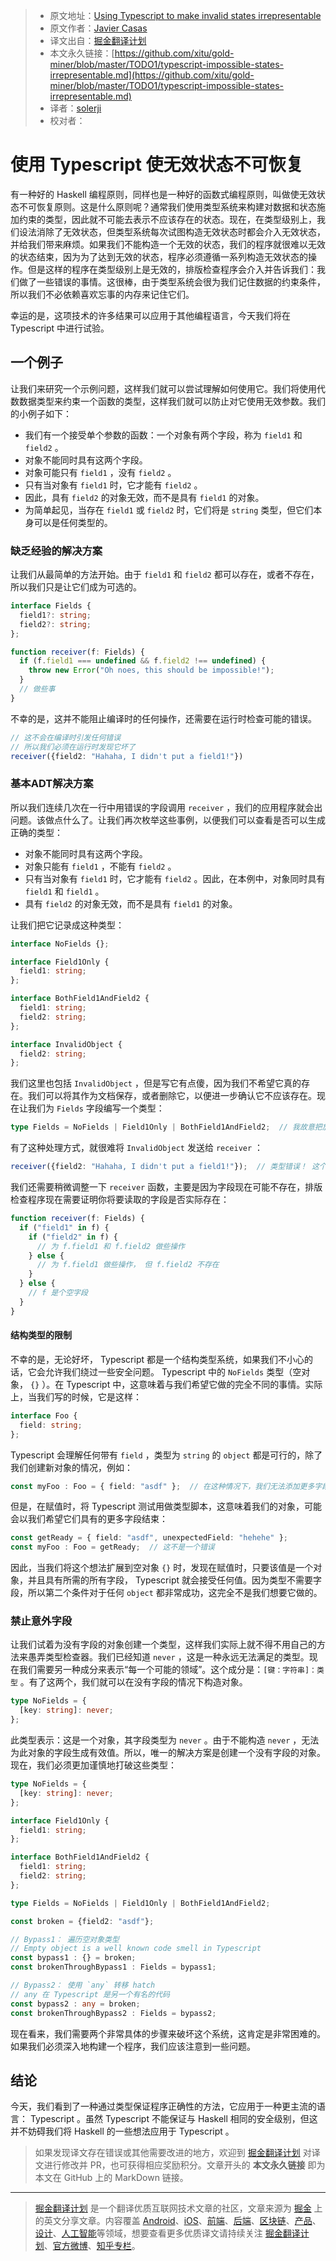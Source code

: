 > * 原文地址：[Using Typescript to make invalid states irrepresentable](http://www.javiercasas.com/articles/typescript-impossible-states-irrepresentable)
> * 原文作者：[Javier Casas](http://www.javiercasas.com)
> * 译文出自：[掘金翻译计划](https://github.com/xitu/gold-miner)
> * 本文永久链接：[https://github.com/xitu/gold-miner/blob/master/TODO1/typescript-impossible-states-irrepresentable.md](https://github.com/xitu/gold-miner/blob/master/TODO1/typescript-impossible-states-irrepresentable.md)
> * 译者：[solerji](https://github.com/solerji)
> * 校对者：

# 使用 Typescript 使无效状态不可恢复

有一种好的 Haskell 编程原则，同样也是一种好的函数式编程原则，叫做使无效状态不可恢复原则。这是什么原则呢？通常我们使用类型系统来构建对数据和状态施加约束的类型，因此就不可能去表示不应该存在的状态。现在，在类型级别上，我们设法消除了无效状态，但类型系统每次试图构造无效状态时都会介入无效状态，并给我们带来麻烦。如果我们不能构造一个无效的状态，我们的程序就很难以无效的状态结束，因为为了达到无效的状态，程序必须遵循一系列构造无效状态的操作。但是这样的程序在类型级别上是无效的，排版检查程序会介入并告诉我们：我们做了一些错误的事情。这很棒，由于类型系统会很为我们记住数据的约束条件，所以我们不必依赖喜欢忘事的内存来记住它们。

幸运的是，这项技术的许多结果可以应用于其他编程语言，今天我们将在 Typescript 中进行试验。

## 一个例子

让我们来研究一个示例问题，这样我们就可以尝试理解如何使用它。我们将使用代数数据类型来约束一个函数的类型，这样我们就可以防止对它使用无效参数。我们的小例子如下：

* 我们有一个接受单个参数的函数：一个对象有两个字段，称为 `field1` 和 `field2` 。
* 对象不能同时具有这两个字段。
* 对象可能只有 `field1` ，没有 `field2` 。
* 只有当对象有 `field1` 时，它才能有 `field2` 。
* 因此，具有 `field2` 的对象无效，而不是具有 `field1` 的对象。
* 为简单起见，当存在 `field1` 或 `field2` 时，它们将是 `string` 类型，但它们本身可以是任何类型的。

### 缺乏经验的解决方案

让我们从最简单的方法开始。由于 `field1` 和 `field2` 都可以存在，或者不存在，所以我们只是让它们成为可选的。

```typescript
interface Fields {
  field1?: string;
  field2?: string;
};

function receiver(f: Fields) {
  if (f.field1 === undefined && f.field2 !== undefined) {
    throw new Error("Oh noes, this should be impossible!");
  }
  // 做些事
}
```

不幸的是，这并不能阻止编译时的任何操作，还需要在运行时检查可能的错误。

```typescript
// 这不会在编译时引发任何错误
// 所以我们必须在运行时发现它坏了
receiver({field2: "Hahaha, I didn't put a field1!"})
```

### 基本ADT解决方案

所以我们连续几次在一行中用错误的字段调用 `receiver` ，我们的应用程序就会出问题。该做点什么了。让我们再次枚举这些事例，以便我们可以查看是否可以生成正确的类型：

* 对象不能同时具有这两个字段。
* 对象只能有 `field1` ，不能有 `field2` 。
* 只有当对象有 `field1` 时，它才能有 `field2` 。因此，在本例中，对象同时具有 `field1` 和 `field1` 。
* 具有 `field2` 的对象无效，而不是具有 `field1` 的对象。

让我们把它记录成这种类型：

```typescript
interface NoFields {};

interface Field1Only {
  field1: string;
};

interface BothField1AndField2 {
  field1: string;
  field2: string;
};

interface InvalidObject {
  field2: string;
};
```

我们这里也包括 `InvalidObject` ，但是写它有点傻，因为我们不希望它真的存在。我们可以将其作为文档保存，或者删除它，以便进一步确认它不应该存在。现在让我们为 `Fields` 字段编写一个类型：

```typescript
type Fields = NoFields | Field1Only | BothField1AndField2;  // 我故意把放在这里的无效对象忘了
```

有了这种处理方式，就很难将 `InvalidObject` 发送给 `receiver` ：

```typescript
receiver({field2: "Hahaha, I didn't put a field1!"});  // 类型错误！ 这个对象和 `Fields` 不匹配
```

我们还需要稍微调整一下 `receiver` 函数，主要是因为字段现在可能不存在，排版检查程序现在需要证明你将要读取的字段是否实际存在：

```typescript
function receiver(f: Fields) {
  if ("field1" in f) {
    if ("field2" in f) {
      // 为 f.field1 和 f.field2 做些操作
    } else {
      // 为 f.field1 做些操作， 但 f.field2 不存在
    }
  } else {
    // f 是个空字段
  }
}
```

#### 结构类型的限制

不幸的是，无论好坏， Typescript 都是一个结构类型系统，如果我们不小心的话，它会允许我们绕过一些安全问题。 Typescript 中的 `NoFields` 类型（空对象， `{}` ）。在 Typescript 中，这意味着与我们希望它做的完全不同的事情。实际上，当我们写的时候，它是这样：

```typescript
interface Foo {
  field: string;
};
```

Typescript 会理解任何带有 `field` ，类型为 `string` 的 `object` 都是可行的，除了我们创建新对象的情况，例如：

```typescript
const myFoo : Foo = { field: "asdf" };  // 在这种情况下，我们无法添加更多字段
```

但是，在赋值时，将 Typescript 测试用做类型脚本，这意味着我们的对象，可能会以我们希望它们具有的更多字段结束：

```typescript
const getReady = { field: "asdf", unexpectedField: "hehehe" };
const myFoo : Foo = getReady;  // 这不是一个错误
```

因此，当我们将这个想法扩展到空对象 `{}` 时，发现在赋值时，只要该值是一个对象，并且具有所需的所有字段， Typescript 就会接受任何值。因为类型不需要字段，所以第二个条件对于任何 `object` 都非常成功，这完全不是我们想要它做的。

### 禁止意外字段

让我们试着为没有字段的对象创建一个类型，这样我们实际上就不得不用自己的方法来愚弄类型检查器。我们已经知道 `never` ，这是一种永远无法满足的类型。现在我们需要另一种成分来表示“每一个可能的领域”。这个成分是：`[键：字符串]：类型` 。有了这两个，我们就可以在没有字段的情况下构造对象。

```typescript
type NoFields = {
  [key: string]: never;
};
```

此类型表示：这是一个对象，其字段类型为 `never` 。由于不能构造 `never` ，无法为此对象的字段生成有效值。所以，唯一的解决方案是创建一个没有字段的对象。现在，我们必须更加谨慎地打破这些类型：

```typescript
type NoFields = {
  [key: string]: never;
};

interface Field1Only {
  field1: string;
};

interface BothField1AndField2 {
  field1: string;
  field2: string;
};

type Fields = NoFields | Field1Only | BothField1AndField2;

const broken = {field2: "asdf"};

// Bypass1： 遍历空对象类型
// Empty object is a well known code smell in Typescript
const bypass1 : {} = broken;
const brokenThroughBypass1 : Fields = bypass1;

// Bypass2： 使用 `any` 转移 hatch
// any 在 Typescript 是另一个有名的代码 
const bypass2 : any = broken;
const brokenThroughBypass2 : Fields = bypass2;
```

现在看来，我们需要两个非常具体的步骤来破坏这个系统，这肯定是非常困难的。如果我们必须深入地构建一个程序，我们应该注意到一些问题。

## 结论

今天，我们看到了一种通过类型保证程序正确性的方法，它应用于一种更主流的语言： Typescript 。虽然 Typescript 不能保证与 Haskell 相同的安全级别，但这并不妨碍我们将 Haskell 的一些想法应用于 Typescript 。

> 如果发现译文存在错误或其他需要改进的地方，欢迎到 [掘金翻译计划](https://github.com/xitu/gold-miner) 对译文进行修改并 PR，也可获得相应奖励积分。文章开头的 **本文永久链接** 即为本文在 GitHub 上的 MarkDown 链接。

---

> [掘金翻译计划](https://github.com/xitu/gold-miner) 是一个翻译优质互联网技术文章的社区，文章来源为 [掘金](https://juejin.im) 上的英文分享文章。内容覆盖 [Android](https://github.com/xitu/gold-miner#android)、[iOS](https://github.com/xitu/gold-miner#ios)、[前端](https://github.com/xitu/gold-miner#前端)、[后端](https://github.com/xitu/gold-miner#后端)、[区块链](https://github.com/xitu/gold-miner#区块链)、[产品](https://github.com/xitu/gold-miner#产品)、[设计](https://github.com/xitu/gold-miner#设计)、[人工智能](https://github.com/xitu/gold-miner#人工智能)等领域，想要查看更多优质译文请持续关注 [掘金翻译计划](https://github.com/xitu/gold-miner)、[官方微博](http://weibo.com/juejinfanyi)、[知乎专栏](https://zhuanlan.zhihu.com/juejinfanyi)。

